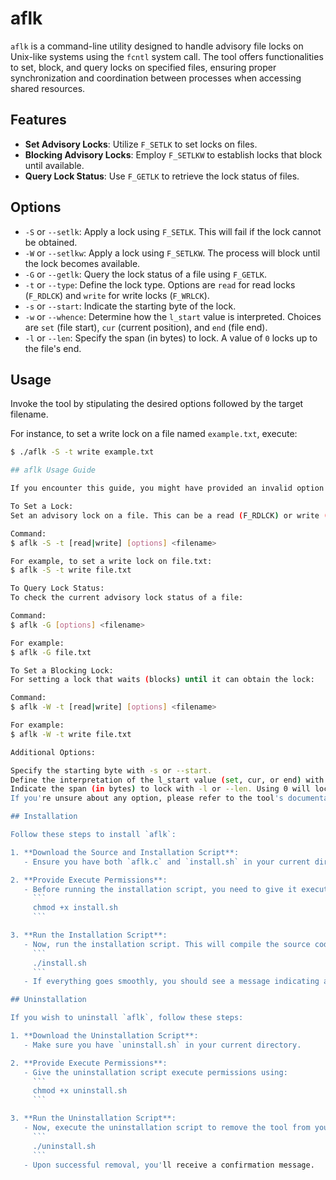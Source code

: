 # aflk

`aflk` is a command-line utility designed to handle advisory file locks on Unix-like systems using the `fcntl` system call. The tool offers functionalities to set, block, and query locks on specified files, ensuring proper synchronization and coordination between processes when accessing shared resources.

## Features

- **Set Advisory Locks**: Utilize `F_SETLK` to set locks on files.
- **Blocking Advisory Locks**: Employ `F_SETLKW` to establish locks that block until available.
- **Query Lock Status**: Use `F_GETLK` to retrieve the lock status of files.

## Options

- `-S` or `--setlk`: Apply a lock using `F_SETLK`. This will fail if the lock cannot be obtained.
- `-W` or `--setlkw`: Apply a lock using `F_SETLKW`. The process will block until the lock becomes available.
- `-G` or `--getlk`: Query the lock status of a file using `F_GETLK`.
- `-t` or `--type`: Define the lock type. Options are `read` for read locks (`F_RDLCK`) and `write` for write locks (`F_WRLCK`).
- `-s` or `--start`: Indicate the starting byte of the lock.
- `-w` or `--whence`: Determine how the `l_start` value is interpreted. Choices are `set` (file start), `cur` (current position), and `end` (file end).
- `-l` or `--len`: Specify the span (in bytes) to lock. A value of `0` locks up to the file's end.

## Usage

Invoke the tool by stipulating the desired options followed by the target filename.

For instance, to set a write lock on a file named `example.txt`, execute:

```bash
$ ./aflk -S -t write example.txt

## aflk Usage Guide

If you encounter this guide, you might have provided an invalid option or incorrect arguments. Please follow the correct usage pattern described below:

To Set a Lock:
Set an advisory lock on a file. This can be a read (F_RDLCK) or write (F_WRLCK) lock.

Command:
$ aflk -S -t [read|write] [options] <filename>

For example, to set a write lock on file.txt:
$ aflk -S -t write file.txt

To Query Lock Status:
To check the current advisory lock status of a file:

Command:
$ aflk -G [options] <filename>

For example:
$ aflk -G file.txt

To Set a Blocking Lock:
For setting a lock that waits (blocks) until it can obtain the lock:

Command:
$ aflk -W -t [read|write] [options] <filename>

For example:
$ aflk -W -t write file.txt

Additional Options:

Specify the starting byte with -s or --start.
Define the interpretation of the l_start value (set, cur, or end) with -w or --whence.
Indicate the span (in bytes) to lock with -l or --len. Using 0 will lock up to the file's end.
If you're unsure about any option, please refer to the tool's documentation or this guide for clarity.

## Installation

Follow these steps to install `aflk`:

1. **Download the Source and Installation Script**: 
   - Ensure you have both `aflk.c` and `install.sh` in your current directory.

2. **Provide Execute Permissions**: 
   - Before running the installation script, you need to give it execute permissions. Use the following command:
     ```
     chmod +x install.sh
     ```

3. **Run the Installation Script**: 
   - Now, run the installation script. This will compile the source code and place the executable in the appropriate directory.
     ```
     ./install.sh
     ```
   - If everything goes smoothly, you should see a message indicating a successful installation.

## Uninstallation

If you wish to uninstall `aflk`, follow these steps:

1. **Download the Uninstallation Script**: 
   - Make sure you have `uninstall.sh` in your current directory.

2. **Provide Execute Permissions**: 
   - Give the uninstallation script execute permissions using:
     ```
     chmod +x uninstall.sh
     ```

3. **Run the Uninstallation Script**: 
   - Now, execute the uninstallation script to remove the tool from your system.
     ```
     ./uninstall.sh
     ```
   - Upon successful removal, you'll receive a confirmation message.
